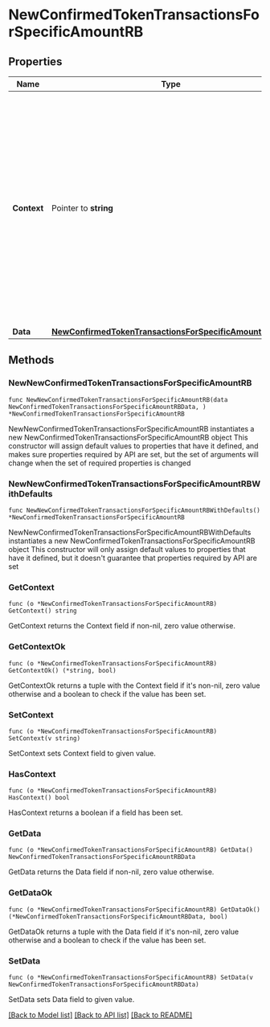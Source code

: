 # NewConfirmedTokenTransactionsForSpecificAmountRB

## Properties

Name | Type | Description | Notes
------------ | ------------- | ------------- | -------------
**Context** | Pointer to **string** | In batch situations the user can use the context to correlate responses with requests. This property is present regardless of whether the response was successful or returned as an error. &#x60;context&#x60; is specified by the user. | [optional] 
**Data** | [**NewConfirmedTokenTransactionsForSpecificAmountRBData**](NewConfirmedTokenTransactionsForSpecificAmountRBData.md) |  | 

## Methods

### NewNewConfirmedTokenTransactionsForSpecificAmountRB

`func NewNewConfirmedTokenTransactionsForSpecificAmountRB(data NewConfirmedTokenTransactionsForSpecificAmountRBData, ) *NewConfirmedTokenTransactionsForSpecificAmountRB`

NewNewConfirmedTokenTransactionsForSpecificAmountRB instantiates a new NewConfirmedTokenTransactionsForSpecificAmountRB object
This constructor will assign default values to properties that have it defined,
and makes sure properties required by API are set, but the set of arguments
will change when the set of required properties is changed

### NewNewConfirmedTokenTransactionsForSpecificAmountRBWithDefaults

`func NewNewConfirmedTokenTransactionsForSpecificAmountRBWithDefaults() *NewConfirmedTokenTransactionsForSpecificAmountRB`

NewNewConfirmedTokenTransactionsForSpecificAmountRBWithDefaults instantiates a new NewConfirmedTokenTransactionsForSpecificAmountRB object
This constructor will only assign default values to properties that have it defined,
but it doesn't guarantee that properties required by API are set

### GetContext

`func (o *NewConfirmedTokenTransactionsForSpecificAmountRB) GetContext() string`

GetContext returns the Context field if non-nil, zero value otherwise.

### GetContextOk

`func (o *NewConfirmedTokenTransactionsForSpecificAmountRB) GetContextOk() (*string, bool)`

GetContextOk returns a tuple with the Context field if it's non-nil, zero value otherwise
and a boolean to check if the value has been set.

### SetContext

`func (o *NewConfirmedTokenTransactionsForSpecificAmountRB) SetContext(v string)`

SetContext sets Context field to given value.

### HasContext

`func (o *NewConfirmedTokenTransactionsForSpecificAmountRB) HasContext() bool`

HasContext returns a boolean if a field has been set.

### GetData

`func (o *NewConfirmedTokenTransactionsForSpecificAmountRB) GetData() NewConfirmedTokenTransactionsForSpecificAmountRBData`

GetData returns the Data field if non-nil, zero value otherwise.

### GetDataOk

`func (o *NewConfirmedTokenTransactionsForSpecificAmountRB) GetDataOk() (*NewConfirmedTokenTransactionsForSpecificAmountRBData, bool)`

GetDataOk returns a tuple with the Data field if it's non-nil, zero value otherwise
and a boolean to check if the value has been set.

### SetData

`func (o *NewConfirmedTokenTransactionsForSpecificAmountRB) SetData(v NewConfirmedTokenTransactionsForSpecificAmountRBData)`

SetData sets Data field to given value.



[[Back to Model list]](../README.md#documentation-for-models) [[Back to API list]](../README.md#documentation-for-api-endpoints) [[Back to README]](../README.md)


